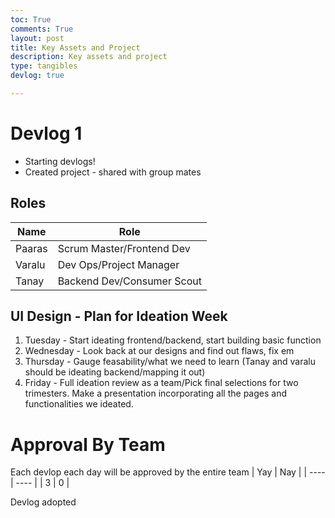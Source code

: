 ```yaml
---
toc: True
comments: True
layout: post
title: Key Assets and Project
description: Key assets and project
type: tangibles
devlog: true

---
```



# Devlog 1

- Starting devlogs!
- Created project - shared with group mates

## Roles
| Name | Role | 
| ---- | ---- |
| Paaras | Scrum Master/Frontend Dev |
| Varalu | Dev Ops/Project Manager | 
| Tanay | Backend Dev/Consumer Scout |

## UI Design - Plan for Ideation Week
1. Tuesday - Start ideating frontend/backend, start building basic function
2. Wednesday - Look back at our designs and find out flaws, fix em
3. Thursday - Gauge feasability/what we need to learn (Tanay and varalu should be ideating backend/mapping it out)
4. Friday - Full ideation review as a team/Pick final selections for two trimesters. Make a presentation incorporating all the pages and functionalities we ideated.

# Approval By Team
Each devlop each day will be approved by the entire team
| Yay | Nay | 
| ---- | ---- |
| 3 | 0 |

Devlog adopted


